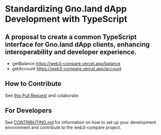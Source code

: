 <h1> Standardizing Gno.land dApp Development with TypeScript</1>

<h2> A proposal to create a common TypeScript interface for Gno.land dApp clients, enhancing interoperability and developer experience.</h2>

- getBalance https://web3-compare.vercel.app/balance
- getAccount https://web3-compare.vercel.app/account

## How to Contribute

See [this Pull Request](https://github.com/gnolang/gno-js-client/issues/119) and colaborate.

## For Developers

See [CONTRIBUTING.md](./CONTRIBUTING.md) for information on how to set up your development environment and contribute to the web3-compare project.